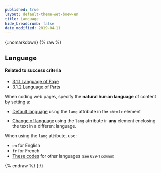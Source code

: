 ```yaml
---
published: true
layout: default-theme-wet-boew-en
title: Language
hide_breadcrumb: false
date_modified: 2019-04-11
---
```

{::nomarkdown}
{% raw %}
<!-- Language -->
<div class="row">
	<div class="mrgn-lft-md mrgn-rght-md">
		<h2 id="lang" class="page-header">Language</h2>
	</div>
	<div class="col-md-4 pull-right">
		<div class="panel panel-default">
			<div class="panel-heading">
				<h4 class="panel-title">Related to success criteria</h4>
			</div>
			<div class="panel-body">
				<ul class="list-unstyled">
					<li><a href="http://www.w3.org/TR/2012/NOTE-UNDERSTANDING-WCAG20-20120103/meaning-doc-lang-id.html" rel="external">3.1.1 Language of Page</a></li>
					<li><a href="http://www.w3.org/TR/UNDERSTANDING-WCAG20/meaning-other-lang-id.html" rel="external">3.1.2 Language of Parts</a></li>
				</ul>
			</div>
		</div>
	</div>
	<div class="mrgn-lft-md mrgn-rght-md">
		<p>
			When coding web pages, specify the <strong>natural human language</strong> of content by setting a:
		</p>
		<ul>
			<li>
				<p><a href="http://www.w3.org/TR/2012/NOTE-WCAG20-TECHS-20120103/H57" rel="external" title="WCAG 2.0, Technique H57">Default language</a> using the <code>lang</code> attribute in the <code>&lt;html&gt;</code> element</p>
			</li>
			<li>
				<p><a href="http://www.w3.org/TR/2012/NOTE-UNDERSTANDING-WCAG20-20120103/meaning-other-lang-id.html" rel="external" title="3.1.2 Language of Parts">Change of language</a> using the <code>lang</code> atrribute in <strong>any</strong> element enclosing the text in a different language.</p>
			</li>
		</ul>
		<p>When using the <code>lang</code> attribute, use:</p>
		<ul>
			<li><code>en</code> for English</li>
			<li><code>fr</code> for French</li>
			<li><a href="http://en.wikipedia.org/wiki/List_of_ISO_639-1_codes">These codes</a> for other languages <small>(see 639-1 column)</small></li>
		</ul>
	</div>
</div>
{% endraw %}
{:/}
